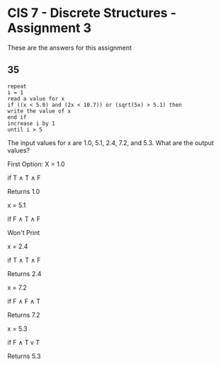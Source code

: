 # CIS 7 - Discrete Structures - Assignment 3
These are the answers for this assignment

## 35

  	repeat
    i = 1
    read a value for x
    if ((x < 5.0) and (2x < 10.7)) or (sqrt(5x) > 5.1) then
    write the value of x
    end if
    increase i by 1
    until i > 5

The input values for x are 1.0, 5.1, 2.4, 7.2, and 5.3. What are the output values?

First Option: X = 1.0

if T ∧ T ∧ F

Returns 1.0

x = 5.1

if F ∧ T ∧ F

Won't Print

x = 2.4

if T ∧ T ∧ F

Returns 2.4

x = 7.2

if F ∧ F ∧ T
 
Returns 7.2

x = 5.3

if F ∧ T v T

Returns 5.3
